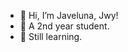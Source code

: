- 👋 Hi, I’m Javeluna, Jwy!
- 👀 A 2nd year student.
- 🌱 Still learning.

<!---
Javelunaur/Javelunaur is a ✨ special ✨ repository because its `README.md` (this file) appears on your GitHub profile.
You can click the Preview link to take a look at your changes.
--->
